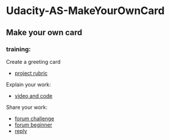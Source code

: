 # Udacity-AS-MakeYourOwnCard

## Make your own card

### training:
Create a greeting card

* [project rubric](https://discussions.udacity.com/t/make-your-own-card/19643?u=benedicte55555)

Explain your work:

* [video and code](http://www.udacity.elcygnelezarde.com/makeyourowncard/)

Share your work:

* [forum challenge](https://discussions.udacity.com/t/make-your-own-card-challenge/426730/84?u=benedicte55555)
* [forum beginner](https://discussions.udacity.com/t/make-your-own-card/19643/6104)
* [reply](https://discussions.udacity.com/t/make-your-own-card-challenge/426730/111?u=benedicte55555)




